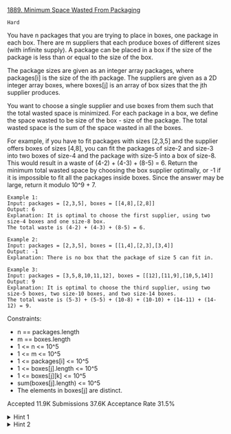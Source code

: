 [1889. Minimum Space Wasted From Packaging](https://leetcode.com/problems/minimum-space-wasted-from-packaging/)

`Hard`

You have n packages that you are trying to place in boxes, one package in each box. There are m suppliers that each produce boxes of different sizes (with infinite supply). A package can be placed in a box if the size of the package is less than or equal to the size of the box.

The package sizes are given as an integer array packages, where packages[i] is the size of the ith package. The suppliers are given as a 2D integer array boxes, where boxes[j] is an array of box sizes that the jth supplier produces.

You want to choose a single supplier and use boxes from them such that the total wasted space is minimized. For each package in a box, we define the space wasted to be size of the box - size of the package. The total wasted space is the sum of the space wasted in all the boxes.

For example, if you have to fit packages with sizes [2,3,5] and the supplier offers boxes of sizes [4,8], you can fit the packages of size-2 and size-3 into two boxes of size-4 and the package with size-5 into a box of size-8. This would result in a waste of (4-2) + (4-3) + (8-5) = 6.
Return the minimum total wasted space by choosing the box supplier optimally, or -1 if it is impossible to fit all the packages inside boxes. Since the answer may be large, return it modulo 10^9 + 7.

```
Example 1:
Input: packages = [2,3,5], boxes = [[4,8],[2,8]]
Output: 6
Explanation: It is optimal to choose the first supplier, using two size-4 boxes and one size-8 box.
The total waste is (4-2) + (4-3) + (8-5) = 6.

Example 2:
Input: packages = [2,3,5], boxes = [[1,4],[2,3],[3,4]]
Output: -1
Explanation: There is no box that the package of size 5 can fit in.

Example 3:
Input: packages = [3,5,8,10,11,12], boxes = [[12],[11,9],[10,5,14]]
Output: 9
Explanation: It is optimal to choose the third supplier, using two size-5 boxes, two size-10 boxes, and two size-14 boxes.
The total waste is (5-3) + (5-5) + (10-8) + (10-10) + (14-11) + (14-12) = 9.
``` 

Constraints:

- n == packages.length
- m == boxes.length
- 1 <= n <= 10^5
- 1 <= m <= 10^5
- 1 <= packages[i] <= 10^5
- 1 <= boxes[j].length <= 10^5
- 1 <= boxes[j][k] <= 10^5
- sum(boxes[j].length) <= 10^5
- The elements in boxes[j] are distinct.

Accepted
11.9K
Submissions
37.6K
Acceptance Rate
31.5%

<details>
<summary>Hint 1</summary>

Given a fixed size box, is there a way to quickly query which packages (i.e., count and sizes) should end up in that box size?

</details>
<details>
<summary>Hint 2</summary>

Do we have to order the boxes a certain way to allow us to answer the query quickly?

</details>
